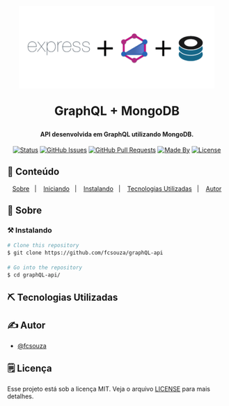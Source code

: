<h1 align="center">
    <img alt="fabricio" title="#Fabricio" src=".github/logo.png" width="450px" />
    <p>GraphQL + MongoDB</p>
</h1>

<h4 align="center"> 
	API desenvolvida em GraphQL utilizando MongoDB.
</h4>

<div align="center">

[![Status](https://img.shields.io/badge/status-active-success.svg)]()
[![GitHub Issues](https://img.shields.io/github/languages/count/fcsouza/graphQL-api)]()
[![GitHub Pull Requests](https://img.shields.io/github/last-commit/fcsouza/graphQL-api)]()
[![Made By](https://img.shields.io/badge/Made%20By-Fabricio%20Cavalcante-brightgreen)]()
[![License](https://img.shields.io/badge/license-MIT-blue.svg)](/LICENSE)

</div>

## 📝 Conteúdo
<p align="center">
<a href="#fabricio">Sobre</a>&nbsp;&nbsp;&nbsp;|&nbsp;&nbsp;&nbsp;
<a href="#getting_started">Iniciando</a>&nbsp;&nbsp;&nbsp;|&nbsp;&nbsp;&nbsp;
<a href="#installing">Instalando</a>&nbsp;&nbsp;&nbsp;|&nbsp;&nbsp;&nbsp;
<a href="#built_using">Tecnologias Utilizadas</a>&nbsp;&nbsp;&nbsp;|&nbsp;&nbsp;&nbsp;
<a href="#authors">Autor</a>
</p>

## 🧐 Sobre <a name = "fabricio"></a>



### ⚒ Instalando <a name = "installing"></a>
```bash
# Clone this repository
$ git clone https://github.com/fcsouza/graphQL-api

# Go into the repository
$ cd graphQL-api/

```

## ⛏️ Tecnologias Utilizadas <a name = "built_using"></a>

## ✍️ Autor <a name = "authors"></a>

- [@fcsouza](https://github.com/fcsouza)

## 🗒 Licença

Esse projeto está sob a licença MIT. Veja o arquivo [LICENSE](LICENSE.md) para mais detalhes.